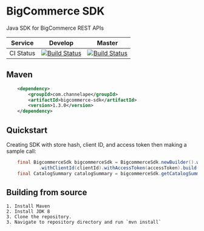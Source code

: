 # BigCommerce SDK

Java SDK for BigCommerce REST APIs

| Service   | Develop | Master |
|-----------|---------|--------|
| CI Status | [![Build Status](https://travis-ci.org/ChannelApe/bigcommerce-sdk.svg?branch=develop)](https://travis-ci.org/ChannelApe/bigcommerce-sdk) | [![Build Status](https://travis-ci.org/ChannelApe/bigcommerce-sdk.svg?branch=master)](https://travis-ci.org/ChannelApe/bigcommerce-sdk) |

## Maven
```xml
	<dependency>
	    <groupId>com.channelape</groupId>
	    <artifactId>bigcommerce-sdk</artifactId>
	    <version>1.3.0</version>
	</dependency>
```

## Quickstart
Creating SDK with store hash, client ID, and access token then making a sample call:

```java
	final BigcommerceSdk bigcommerceSdk = BigcommerceSdk.newBuilder().withStoreHash(storeHash)
			.withClientId(clientId).withAccessToken(accessToken).build();
	final CatalogSummary catalogSummary = bigcommerceSdk.getCatalogSummary();
```

## Building from source

	1. Install Maven
	2. Install JDK 8
	3. Clone the repository.
	3. Navigate to repository directory and run `mvn install`

